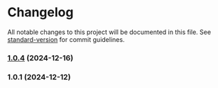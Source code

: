 # Changelog

All notable changes to this project will be documented in this file. See [standard-version](https://github.com/conventional-changelog/standard-version) for commit guidelines.

### [1.0.4](https://github.com/tfish-oh/vite-plugin-console-info/compare/v1.0.5...v1.0.4) (2024-12-16)

### 1.0.1 (2024-12-12)
